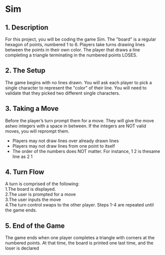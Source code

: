 # Sim
## 1. Description
For this project, you will be coding the game Sim. The "board" is a regular hexagon of points,
numbered 1 to 6. Players take turns drawing lines between the points in their own color.
The player that draws a line completing a triangle terminating in the numbered points LOSES.

## 2. The Setup
The game begins with no lines drawn. You will ask each player to pick a single character
to represent the "color" of their line. You will need to validate that they picked two different single characters.

## 3. Taking a Move
Before the player’s turn prompt them for a move. They will give the move astwo integers with a space in between.
If the integers are NOT valid moves, you will reprompt them.
* Players may not draw lines over already drawn lines<br>
* Players may not draw lines from one point to itself<br>
* The order of the numbers does NOT matter. For instance, 1 2 is thesame line as 2 1<br>

## 4. Turn Flow
A turn is comprised of the following:<br>
  1.The board is displayed.<br>
  2.The user is prompted for a move<br>
  3.The user inputs the move<br>
  4.The turn control swaps to the other player. Steps 1-4 are repeated until the game ends.<br>

## 5. End of the Game
The game ends when one player completes a triangle with corners at the numbered points.
At that time, the board is printed one last time, and the loser is declared
